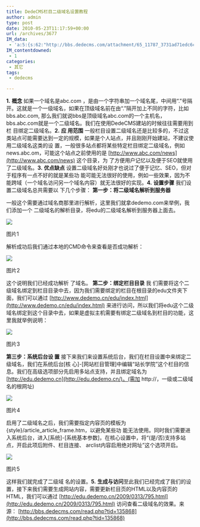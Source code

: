```yaml
---
title: DedeCMS栏目二级域名设置教程
author: admin
type: post
date: 2010-05-23T11:17:59+00:00
url: /archives/3677
IM_data:
 - 'a:5:{s:62:"http://bbs.dedecms.com/attachment/65_11787_3731ad71edc6c2c.gif";s:84:"http://blog.haohtml.com/wp-content/uploads/2011/03/a9c8_65_11787_3731ad71edc6c2c.gif";s:62:"http://bbs.dedecms.com/attachment/65_11787_e8b8c8a6d5a970f.gif";s:84:"http://blog.haohtml.com/wp-content/uploads/2011/03/444a_65_11787_e8b8c8a6d5a970f.gif";s:62:"http://bbs.dedecms.com/attachment/65_11787_db2530e62c9de41.gif";s:84:"http://blog.haohtml.com/wp-content/uploads/2011/03/371f_65_11787_db2530e62c9de41.gif";s:62:"http://bbs.dedecms.com/attachment/65_11787_8fa6695a8fa3dd5.gif";s:84:"http://blog.haohtml.com/wp-content/uploads/2011/03/d675_65_11787_8fa6695a8fa3dd5.gif";s:62:"http://bbs.dedecms.com/attachment/65_11787_6355b9ad61014f5.gif";s:84:"http://blog.haohtml.com/wp-content/uploads/2011/03/fabe_65_11787_6355b9ad61014f5.gif";}'
IM_contentdowned:
 - 1
categories:
 - 其它
tags:
 - dedecms

---
```

**1.** **概念** 如果一个域名是abc.com ，是由一个字符串加一个域名尾，中间用“.”号隔开。这就是一个一级域名，如果在顶级域名前在由“.”隔开加上不同的字符，比如bbs.abc.com, 那么我们就说bbs是顶级域名abc.com的一个主机名，bbs.abc.com就是一个二级域名。我们在使用DedeCMS建站的时候往往需要用到栏 目绑定二级域名。**2.** **应 用范围** 一般栏目设置二级域名还是比较多的，不过这类站点可能需要达到一定的规模，如果是个人站点，并且刚刚开始建站，不建议使用二级域名这类的设 置，一般很多站点都将某些特定栏目绑定二级域名，例如news.abc.om，可能这个站点之前使用的是 [http://www.abc.com/news](http://www.abc.com/news) 这个目录，为 了方便用户记忆以及便于SEO就使用了二级域名。**3.** **优点缺点** 设置二级域名好处刚才也说过了便于记忆、SEO，但对于程序有一点不好的就是某些功 能可能无法很好的使用，例如一些效果，因为不能跨域（一个域名访问另一个域名内容）就无法很好的实现。**4.** **设置步骤** 我们设置二级域名总共需要以 下几个步骤：
**第一步：将二级域名解析到服务器**

一般这个需要通过域名商那里进行解析，这里我们就拿dedemo.com来举例，我们添加一个 二级域名的解析目录，将edu的二级域名解析到服务器上面去。

![](http://bbs.dedecms.com/attachment/65_11787_3731ad71edc6c2c.gif)

图片1

解析成功后我们通过本地的CMD命令来查看是否成功解析：

![](http://bbs.dedecms.com/attachment/65_11787_e8b8c8a6d5a970f.gif)

图片2

这个说明我们已经成功解析 了域名。
**第二步：绑定栏目目录**
我 们需要将这个二级域名绑定到栏目目录中去，因为我们需要绑定的栏目在根目录的edu文件夹下面，我们可以通过 [http://www.dedemo.cn/edu/index.html](http://www.dedemo.cn/edu/index.html) 来进行访问，所以我们将edu这个二级域名绑定到这个目录中去，如果是虚拟主机需要有绑定二级域名到栏目的功能，这里我就举例说明：

![](http://bbs.dedecms.com/attachment/65_11787_db2530e62c9de41.gif)

图片3

**第三步：系统后台设 置**
接下来我们来设置系统后台，我们在栏目设置中来绑定二级域名，我们在系统后台[核 心]-[网站栏目管理]中编辑“站长学院”这个栏目的信息。我们在高级选项部分先启用多站点支持，并且绑定域名为 [http://edu.dedemo.cn](http://edu.dedemo.cn/)。(需加 http://，一级或二级域名的根网址)

![](http://bbs.dedecms.com/attachment/65_11787_8fa6695a8fa3dd5.gif)

图片4

启用了二级域名之后，我们需要指定内容页的模板为{style}/article_article_frame.htm，以避免某些功 能无法使用。同时我们需要进入系统后台，进入[系统]-[系统基本参数]，在核心设置中，将“(是/否)支持多站点，开启此项后附件、栏目连接、 arclist内容启用绝对网址”这个选项开启。

![](http://bbs.dedecms.com/attachment/65_11787_6355b9ad61014f5.gif)

图片5

这样我们就完成了二级域 名的设置。**5.** **生成与访问**至此我们已经完成了我们的设置，接下来我们需要生成网站内容，需要更新栏目页的HTML以及内容页的HTML，我们可以通过 [http://edu.dedemo.cn/2009/0313/795.html](http://edu.dedemo.cn/2009/0313/795.html) 访问查看二级域名的效果。来源： [http://bbs.dedecms.com/read.php?tid=135868](http://bbs.dedecms.com/read.php?tid=135868)